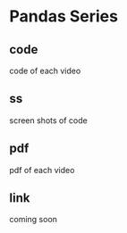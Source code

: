 # Pandas Series 

## code 
code of each video

## ss
screen shots of code 

## pdf 
pdf of each video

## link 
coming soon 

